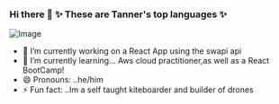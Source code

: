 ### Hi there 👋  ✨ These are Tanner's top languages ✨
![Image](https://github-readme-stats.vercel.app/api/top-langs/?username=tannerpace&theme=ithub_dark) 





- 🔭 I’m currently working on a React App using the swapi api
- 🌱 I’m currently learning... Aws cloud practitioner,as well as a React BootCamp!
- 😄 Pronouns: ..he/him
- ⚡ Fun fact: ..Im a self taught kiteboarder and builder of drones


